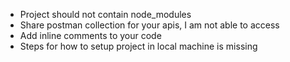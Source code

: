 - Project should not contain node_modules
- Share postman collection for your apis, I am not able to access  
- Add inline comments to your code
- Steps for how to setup project in local machine is missing
